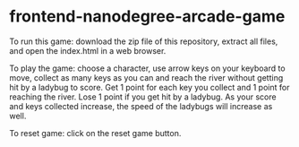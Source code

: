 frontend-nanodegree-arcade-game
===============================

To run this game: download the zip file of this repository, extract all files, and open the index.html in a web browser.

To play the game: choose a character, use arrow keys on your keyboard to move, collect as many keys as you can and reach the river without getting hit by a ladybug to score. Get 1 point for each key you collect and 1 point for reaching the river. Lose 1 point if you get hit by a ladybug. As your score and keys collected increase, the speed of the ladybugs will increase as well.

To reset game: click on the reset game button. 

